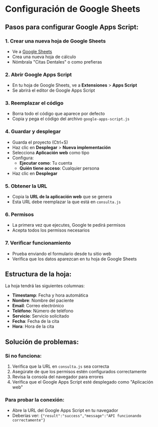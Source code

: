 # Configuración de Google Sheets

## Pasos para configurar Google Apps Script:

### 1. Crear una nueva hoja de Google Sheets
- Ve a [Google Sheets](https://sheets.google.com)
- Crea una nueva hoja de cálculo
- Nómbrala "Citas Dentales" o como prefieras

### 2. Abrir Google Apps Script
- En tu hoja de Google Sheets, ve a **Extensiones** > **Apps Script**
- Se abrirá el editor de Google Apps Script

### 3. Reemplazar el código
- Borra todo el código que aparece por defecto
- Copia y pega el código del archivo `google-apps-script.js`

### 4. Guardar y desplegar
- Guarda el proyecto (Ctrl+S)
- Haz clic en **Desplegar** > **Nueva implementación**
- Selecciona **Aplicación web** como tipo
- Configura:
  - **Ejecutar como**: Tu cuenta
  - **Quién tiene acceso**: Cualquier persona
- Haz clic en **Desplegar**

### 5. Obtener la URL
- Copia la **URL de la aplicación web** que se genera
- Esta URL debe reemplazar la que está en `consulta.js`

### 6. Permisos
- La primera vez que ejecutes, Google te pedirá permisos
- Acepta todos los permisos necesarios

### 7. Verificar funcionamiento
- Prueba enviando el formulario desde tu sitio web
- Verifica que los datos aparezcan en tu hoja de Google Sheets

## Estructura de la hoja:
La hoja tendrá las siguientes columnas:
- **Timestamp**: Fecha y hora automática
- **Nombre**: Nombre del paciente
- **Email**: Correo electrónico
- **Teléfono**: Número de teléfono
- **Servicio**: Servicio solicitado
- **Fecha**: Fecha de la cita
- **Hora**: Hora de la cita

## Solución de problemas:

### Si no funciona:
1. Verifica que la URL en `consulta.js` sea correcta
2. Asegúrate de que los permisos estén configurados correctamente
3. Revisa la consola del navegador para errores
4. Verifica que el Google Apps Script esté desplegado como "Aplicación web"

### Para probar la conexión:
- Abre la URL del Google Apps Script en tu navegador
- Deberías ver: `{"result":"success","message":"API funcionando correctamente"}`